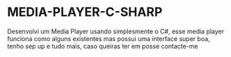 # MEDIA-PLAYER-C-SHARP
Desenvolvi um Media Player usando simplesmente o C#, esse media player funciona como alguns existentes mas possui uma interface super boa, tenho sep up e tudo mais, caso queiras ter em posse contacte-me
